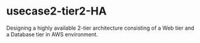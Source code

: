 # usecase2-tier2-HA
Designing a highly available 2-tier architecture consisting of a Web tier and a Database tier in AWS environment. 
